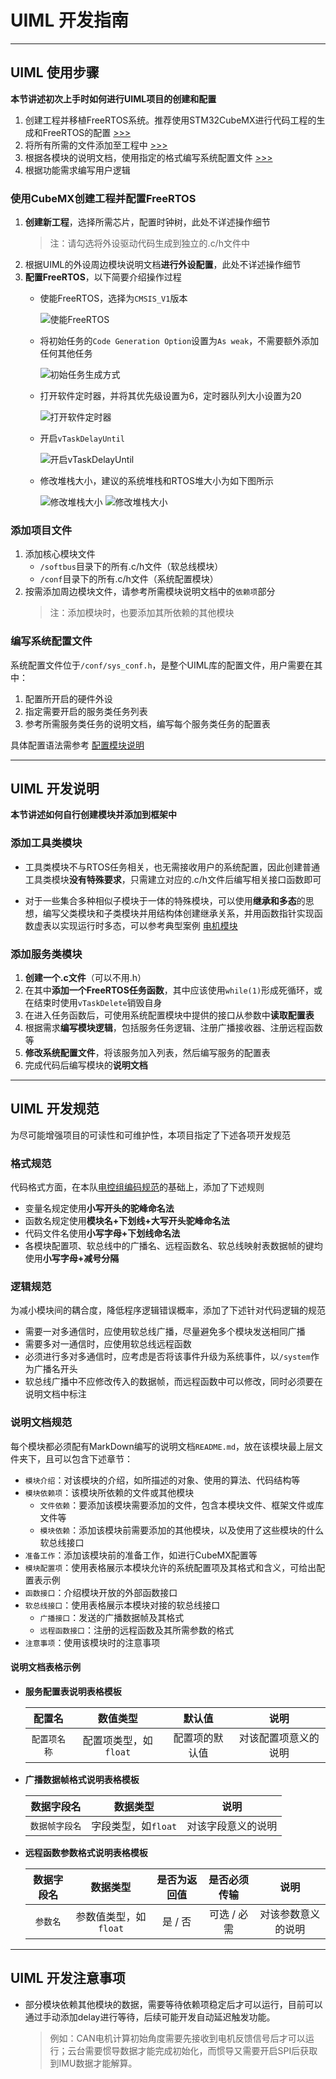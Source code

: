 # UIML 开发指南

---

## UIML 使用步骤

**本节讲述初次上手时如何进行UIML项目的创建和配置**

1. 创建工程并移植FreeRTOS系统。推荐使用STM32CubeMX进行代码工程的生成和FreeRTOS的配置 [>>>](#使用CubeMX创建工程并配置FreeRTOS)
2. 将所有所需的文件添加至工程中 [>>>](#添加项目文件)
3. 根据各模块的说明文档，使用指定的格式编写系统配置文件 [>>>](#编写系统配置文件)
4. 根据功能需求编写用户逻辑

### 使用CubeMX创建工程并配置FreeRTOS

1. **创建新工程**，选择所需芯片，配置时钟树，此处不详述操作细节
   > 注：请勾选将外设驱动代码生成到独立的.c/h文件中
2. 根据UIML的外设周边模块说明文档**进行外设配置**，此处不详述操作细节
3. **配置FreeRTOS**，以下简要介绍操作过程
	- 使能FreeRTOS，选择为`CMSIS_V1`版本
		
		![使能FreeRTOS](README-IMG/使能FreeRTOS.png)

	- 将初始任务的`Code Generation Option`设置为`As weak`，不需要额外添加任何其他任务
		
		![初始任务生成方式](README-IMG/初始任务生成方式.png)

	- 打开软件定时器，并将其优先级设置为6，定时器队列大小设置为20
		
		![打开软件定时器](README-IMG/打开软件定时器.png)

	- 开启`vTaskDelayUntil`
		
		![开启vTaskDelayUntil](README-IMG/开启vTaskDelayUntil.png)

	- 修改堆栈大小，建议的系统堆栈和RTOS堆大小为如下图所示
		
		![修改堆栈大小](README-IMG/修改堆栈大小.png)
		![修改堆栈大小](README-IMG/修改freertos堆栈大小.png)

### 添加项目文件

1. 添加核心模块文件
	- `/softbus`目录下的所有.c/h文件（软总线模块）
	- `/conf`目录下的所有.c/h文件（系统配置模块）
2. 按需添加周边模块文件，请参考所需模块说明文档中的`依赖项`部分
	> 注：添加模块时，也要添加其所依赖的其他模块

### 编写系统配置文件

系统配置文件位于`/conf/sys_conf.h`，是整个UIML库的配置文件，用户需要在其中：

1. 配置所开启的硬件外设
2. 指定需要开启的服务类任务列表
3. 参考所需服务类任务的说明文档，编写每个服务类任务的配置表

具体配置语法需参考 [配置模块说明](conf/README.md)

---

## UIML 开发说明

**本节讲述如何自行创建模块并添加到框架中**

### 添加工具类模块

- 工具类模块不与RTOS任务相关，也无需接收用户的系统配置，因此创建普通工具类模块**没有特殊要求**，只需建立对应的.c/h文件后编写相关接口函数即可

- 对于一些集合多种相似子模块于一体的特殊模块，可以使用**继承和多态**的思想，编写父类模块和子类模块并用结构体创建继承关系，并用函数指针实现函数虚表以实现运行时多态，可以参考典型案例 [电机模块](tools/motor)

### 添加服务类模块

1. **创建一个.c文件**（可以不用.h）
2. 在其中**添加一个FreeRTOS任务函数**，其中应该使用`while(1)`形成死循环，或在结束时使用`vTaskDelete`销毁自身
3. 在进入任务函数后，可使用系统配置模块中提供的接口从参数中**读取配置表**
4. 根据需求**编写模块逻辑**，包括服务任务逻辑、注册广播接收器、注册远程函数等
5. **修改系统配置文件**，将该服务加入列表，然后编写服务的配置表
6. 完成代码后编写模块的**说明文档**

---

## UIML 开发规范

为尽可能增强项目的可读性和可维护性，本项目指定了下述各项开发规范

### 格式规范

代码格式方面，在本队[电控组编码规范](TARS_Go电控组编码规范.md)的基础上，添加了下述规则

- 变量名规定使用**小写开头的驼峰命名法**
- 函数名规定使用**模块名+下划线+大写开头驼峰命名法**
- 代码文件名使用**小写字母+下划线命名法**
- 各模块配置项、软总线中的广播名、远程函数名、软总线映射表数据帧的键均使用**小写字母+减号分隔**

### 逻辑规范

为减小模块间的耦合度，降低程序逻辑错误概率，添加了下述针对代码逻辑的规范

- 需要一对多通信时，应使用软总线广播，尽量避免多个模块发送相同广播
- 需要多对一通信时，应使用软总线远程函数
- 必须进行多对多通信时，应考虑是否将该事件升级为系统事件，以`/system`作为广播名开头
- 软总线广播中不应修改传入的数据帧，而远程函数中可以修改，同时必须要在说明文档中标注

### 说明文档规范

每个模块都必须配有MarkDown编写的说明文档`README.md`，放在该模块最上层文件夹下，且可以包含下述章节：

- `模块介绍`：对该模块的介绍，如所描述的对象、使用的算法、代码结构等
- `模块依赖项`：该模块所依赖的文件或其他模块
	- `文件依赖`：要添加该模块需要添加的文件，包含本模块文件、框架文件或库文件等
	- `模块依赖`：添加该模块前需要添加的其他模块，以及使用了这些模块的什么软总线接口
- `准备工作`：添加该模块前的准备工作，如进行CubeMX配置等
- `模块配置项`：使用表格展示本模块允许的系统配置项及其格式和含义，可给出配置表示例
- `函数接口`：介绍模块开放的外部函数接口
- `软总线接口`：使用表格展示本模块对接的软总线接口
	- `广播接口`：发送的广播数据帧及其格式
	- `远程函数接口`：注册的远程函数及其所需参数的格式
- `注意事项`：使用该模块时的注意事项

#### 说明文档表格示例

- **服务配置表说明表格模板**

	| 配置名 | 数值类型 | 默认值 | 说明 |
	| :---: | :---: | :---: | :---: |
	| `配置项名称` | 配置项类型，如`float` | 配置项的默认值 | 对该配置项意义的说明 |

- **广播数据帧格式说明表格模板**

	| 数据字段名 | 数据类型 | 说明 |
	| :---: | :---: | :---: |
	| `数据帧字段名`   | 字段类型，如`float` | 对该字段意义的说明 |

- **远程函数参数格式说明表格模板**

	| 数据字段名 | 数据类型 | 是否为返回值 | 是否必须传输 | 说明 |
	| :---: | :---: | :---: | :---: | :---: |
	| `参数名` | 参数值类型，如`float` | 是 / 否  | 可选 / 必需 | 对该参数意义的说明 |

---

## UIML 开发注意事项

- 部分模块依赖其他模块的数据，需要等待依赖项稳定后才可以运行，目前可以通过手动添加delay进行等待，后续可能开发自动延迟触发功能。
	> 例如：CAN电机计算初始角度需要先接收到电机反馈信号后才可以运行；云台需要惯导数据才能完成初始化，而惯导又需要开启SPI后获取到IMU数据才能解算。
